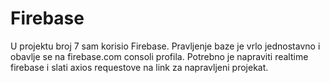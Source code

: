 # Firebase
U projektu broj 7 sam korisio Firebase. Pravljenje baze je vrlo jednostavno i obavlje se na firebase.com consoli profila.
Potrebno je napraviti realtime firebase i slati axios requestove na link za napravljeni projekat.